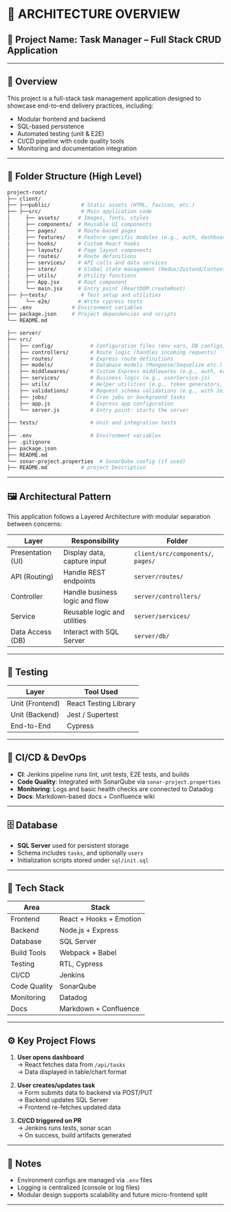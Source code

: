 # 📘 ARCHITECTURE OVERVIEW

## 📌 Project Name: Task Manager – Full Stack CRUD Application

---

## 🧱 Overview

This project is a full-stack task management application designed to showcase end-to-end delivery practices, including:

- Modular frontend and backend
- SQL-based persistence
- Automated testing (unit & E2E)
- CI/CD pipeline with code quality tools
- Monitoring and documentation integration

---

## 📂 Folder Structure (High Level)

```bash
project-root/
├── client/
├── ├──public/          # Static assets (HTML, favicon, etc.)
├── ├──src/             # Main application code
│     ├── assets/      # Images, fonts, styles
│     ├── components/  # Reusable UI components
│     ├── pages/       # Route-based pages
│     ├── features/    # Feature-specific modules (e.g., auth, dashboard)
│     ├── hooks/       # Custom React hooks
│     ├── layouts/     # Page layout components
│     ├── routes/      # Route definitions
│     ├── services/    # API calls and data services
│     ├── store/       # Global state management (Redux/Zustand/Context)
│     ├── utils/       # Utility functions
│     ├── App.jsx      # Root component
│     └── main.jsx     # Entry point (ReactDOM.createRoot)
├── ├──tests/           # Test setup and utilities
│     └── e2e/         # Write cypress tests
├── .env             # Environment variables
├── package.json     # Project dependencies and scripts
└── README.md

├── server/
├── src/
│   ├── config/            # Configuration files (env vars, DB configs, etc.)
│   ├── controllers/       # Route logic (handles incoming requests)
│   ├── routes/            # Express route definitions
│   ├── models/            # Database models (Mongoose/Sequelize etc.)
│   ├── middlewares/       # Custom Express middlewares (e.g., auth, error handler)
│   ├── services/          # Business logic (e.g., userService.js)
│   ├── utils/             # Helper utilities (e.g., token generators, logger)
│   ├── validations/       # Request schema validations (e.g., with Joi or Zod)
│   ├── jobs/              # Cron jobs or background tasks
│   ├── app.js             # Express app configuration
│   └── server.js          # Entry point: starts the server
│
├── tests/                 # Unit and integration tests
│
├── .env                   # Environment variables
├── .gitignore
├── package.json
├── README.md
└── sonar-project.properties  # SonarQube config (if used)
├── README.md           # project Description
```

---

## 🖼️ Architectural Pattern

This application follows a Layered Architecture with modular separation between concerns:

| Layer             | Responsibility                 | Folder                             |
| ----------------- | ------------------------------ | ---------------------------------- |
| Presentation (UI) | Display data, capture input    | `client/src/components/`, `pages/` |
| API (Routing)     | Handle REST endpoints          | `server/routes/`                   |
| Controller        | Handle business logic and flow | `server/controllers/`              |
| Service           | Reusable logic and utilities   | `server/services/`                 |
| Data Access (DB)  | Interact with SQL Server       | `server/db/`                       |

---

## 🧪 Testing

| Layer           | Tool Used             |
| --------------- | --------------------- |
| Unit (Frontend) | React Testing Library |
| Unit (Backend)  | Jest / Supertest      |
| End-to-End      | Cypress               |

---

## 🔄 CI/CD & DevOps

- **CI**: Jenkins pipeline runs lint, unit tests, E2E tests, and builds
- **Code Quality**: Integrated with SonarQube via `sonar-project.properties`
- **Monitoring**: Logs and basic health checks are connected to Datadog
- **Docs**: Markdown-based docs + Confluence wiki

---

## 🗄️ Database

- **SQL Server** used for persistent storage
- Schema includes `tasks`, and optionally `users`
- Initialization scripts stored under `sql/init.sql`

---

## 🧰 Tech Stack

| Area         | Stack                   |
| ------------ | ----------------------- |
| Frontend     | React + Hooks + Emotion |
| Backend      | Node.js + Express       |
| Database     | SQL Server              |
| Build Tools  | Webpack + Babel         |
| Testing      | RTL, Cypress            |
| CI/CD        | Jenkins                 |
| Code Quality | SonarQube               |
| Monitoring   | Datadog                 |
| Docs         | Markdown + Confluence   |

---

## ⚙️ Key Project Flows

1. **User opens dashboard**  
   → React fetches data from `/api/tasks`  
   → Data displayed in table/chart format

2. **User creates/updates task**  
   → Form submits data to backend via POST/PUT  
   → Backend updates SQL Server  
   → Frontend re-fetches updated data

3. **CI/CD triggered on PR**  
   → Jenkins runs tests, sonar scan  
   → On success, build artifacts generated

---

## 📝 Notes

- Environment configs are managed via `.env` files
- Logging is centralized (console or log files)
- Modular design supports scalability and future micro-frontend split

---
